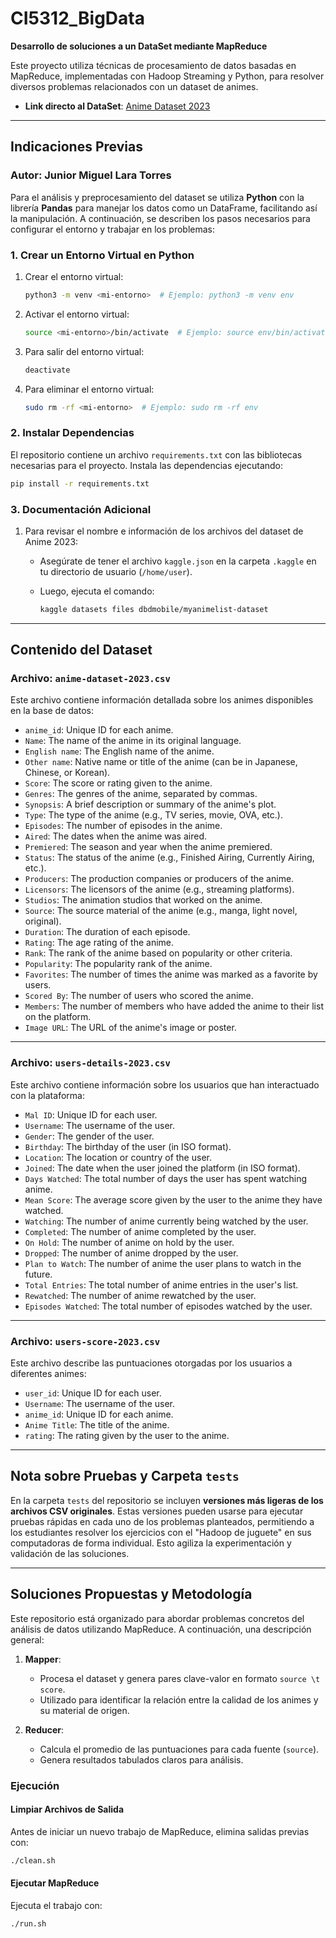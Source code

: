 # CI5312_BigData

**Desarrollo de soluciones a un DataSet mediante MapReduce**

Este proyecto utiliza técnicas de procesamiento de datos basadas en MapReduce, implementadas con Hadoop Streaming y Python, para resolver diversos problemas relacionados con un dataset de animes.

- **Link directo al DataSet**: [Anime Dataset 2023](https://www.kaggle.com/datasets/dbdmobile/myanimelist-dataset)

---

## **Indicaciones Previas**

### Autor: Junior Miguel Lara Torres

Para el análisis y preprocesamiento del dataset se utiliza **Python** con la librería **Pandas** para manejar los datos como un DataFrame, facilitando así la manipulación. A continuación, se describen los pasos necesarios para configurar el entorno y trabajar en los problemas:

### 1. Crear un Entorno Virtual en Python

1. Crear el entorno virtual:

   ```bash
   python3 -m venv <mi-entorno>  # Ejemplo: python3 -m venv env
   ```

2. Activar el entorno virtual:

   ```bash
   source <mi-entorno>/bin/activate  # Ejemplo: source env/bin/activate
   ```

3. Para salir del entorno virtual:

   ```bash
   deactivate
   ```

4. Para eliminar el entorno virtual:

   ```bash
   sudo rm -rf <mi-entorno>  # Ejemplo: sudo rm -rf env
   ```

### 2. Instalar Dependencias

El repositorio contiene un archivo `requirements.txt` con las bibliotecas necesarias para el proyecto. Instala las dependencias ejecutando:

```bash
pip install -r requirements.txt
```

### 3. Documentación Adicional

1. Para revisar el nombre e información de los archivos del dataset de Anime 2023:
   - Asegúrate de tener el archivo `kaggle.json` en la carpeta `.kaggle` en tu directorio de usuario (`/home/user`).
   - Luego, ejecuta el comando:

     ```bash
     kaggle datasets files dbdmobile/myanimelist-dataset
     ```

---

## **Contenido del Dataset**

### Archivo: **`anime-dataset-2023.csv`**

Este archivo contiene información detallada sobre los animes disponibles en la base de datos:

- `anime_id`: Unique ID for each anime.
- `Name`: The name of the anime in its original language.
- `English name`: The English name of the anime.
- `Other name`: Native name or title of the anime (can be in Japanese, Chinese, or Korean).
- `Score`: The score or rating given to the anime.
- `Genres`: The genres of the anime, separated by commas.
- `Synopsis`: A brief description or summary of the anime's plot.
- `Type`: The type of the anime (e.g., TV series, movie, OVA, etc.).
- `Episodes`: The number of episodes in the anime.
- `Aired`: The dates when the anime was aired.
- `Premiered`: The season and year when the anime premiered.
- `Status`: The status of the anime (e.g., Finished Airing, Currently Airing, etc.).
- `Producers`: The production companies or producers of the anime.
- `Licensors`: The licensors of the anime (e.g., streaming platforms).
- `Studios`: The animation studios that worked on the anime.
- `Source`: The source material of the anime (e.g., manga, light novel, original).
- `Duration`: The duration of each episode.
- `Rating`: The age rating of the anime.
- `Rank`: The rank of the anime based on popularity or other criteria.
- `Popularity`: The popularity rank of the anime.
- `Favorites`: The number of times the anime was marked as a favorite by users.
- `Scored By`: The number of users who scored the anime.
- `Members`: The number of members who have added the anime to their list on the platform.
- `Image URL`: The URL of the anime's image or poster.

---

### Archivo: **`users-details-2023.csv`**

Este archivo contiene información sobre los usuarios que han interactuado con la plataforma:

- `Mal ID`: Unique ID for each user.
- `Username`: The username of the user.
- `Gender`: The gender of the user.
- `Birthday`: The birthday of the user (in ISO format).
- `Location`: The location or country of the user.
- `Joined`: The date when the user joined the platform (in ISO format).
- `Days Watched`: The total number of days the user has spent watching anime.
- `Mean Score`: The average score given by the user to the anime they have watched.
- `Watching`: The number of anime currently being watched by the user.
- `Completed`: The number of anime completed by the user.
- `On Hold`: The number of anime on hold by the user.
- `Dropped`: The number of anime dropped by the user.
- `Plan to Watch`: The number of anime the user plans to watch in the future.
- `Total Entries`: The total number of anime entries in the user's list.
- `Rewatched`: The number of anime rewatched by the user.
- `Episodes Watched`: The total number of episodes watched by the user.

---

### Archivo: **`users-score-2023.csv`**

Este archivo describe las puntuaciones otorgadas por los usuarios a diferentes animes:

- `user_id`: Unique ID for each user.
- `Username`: The username of the user.
- `anime_id`: Unique ID for each anime.
- `Anime Title`: The title of the anime.
- `rating`: The rating given by the user to the anime.

---

## **Nota sobre Pruebas y Carpeta `tests`**

En la carpeta `tests` del repositorio se incluyen **versiones más ligeras de los archivos CSV originales**. Estas versiones pueden usarse para ejecutar pruebas rápidas en cada uno de los problemas planteados, permitiendo a los estudiantes resolver los ejercicios con el "Hadoop de juguete" en sus computadoras de forma individual. Esto agiliza la experimentación y validación de las soluciones.

---

## **Soluciones Propuestas y Metodología**

Este repositorio está organizado para abordar problemas concretos del análisis de datos utilizando MapReduce. A continuación, una descripción general:

1. **Mapper**:
   - Procesa el dataset y genera pares clave-valor en formato `source \t score`.
   - Utilizado para identificar la relación entre la calidad de los animes y su material de origen.

2. **Reducer**:
   - Calcula el promedio de las puntuaciones para cada fuente (`source`).
   - Genera resultados tabulados claros para análisis.

### Ejecución

#### Limpiar Archivos de Salida

Antes de iniciar un nuevo trabajo de MapReduce, elimina salidas previas con:

```bash
./clean.sh
```

#### Ejecutar MapReduce

Ejecuta el trabajo con:

```bash
./run.sh
```
